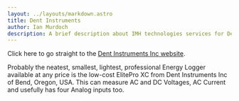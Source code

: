 ```yaml
---
layout: ../layouts/markdown.astro
title: Dent Instruments
author: Ian Murdoch
description: A brief description about IMH technologies services for Dent's products
---
```


Click here to go straight to the [Dent Instruments Inc website](https://www.dentinstruments.com/).

Probably the neatest, smallest, lightest, professional Energy Logger available at any price is the low-cost ElitePro XC from Dent Instruments Inc of Bend, Oregon, USA. This can measure AC and DC Voltages, AC Current and usefully has four Analog inputs too.
